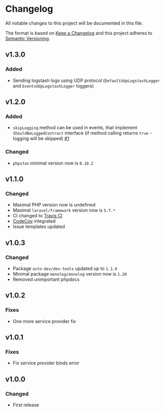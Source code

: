 # Changelog

All notable changes to this project will be documented in this file.

The format is based on [Keep a Changelog][keepachangelog] and this project adheres to [Semantic Versioning][semver].

## v1.3.0

### Added

- Sending logstash logs using UDP protocol (`DefaultUdpLogstashLogger` and `EventsUdpLogstashLogger` loggers)

## v1.2.0

### Added

- `skipLogging` method can be used in events, that implement `ShouldBeLoggedContract` interface (if method calling returns `true` - logging will be skipped) [#1]

[#1]:https://github.com/avto-dev/events-log-laravel/issues/1

### Changed

- `phpstan` minimal version now is `0.10.2`

## v1.1.0

### Changed

- Maximal PHP version now is undefined
- Maximal `laravel/framework` version now is `5.7.*`
- CI changed to [Travis CI][travis]
- [CodeCov][codecov] integrated
- Issue templates updated

[travis]:https://travis-ci.org/
[codecov]:https://codecov.io/

## v1.0.3

### Changed

- Package `avto-dev/dev-tools` updated up to `1.1.6`
- Minimal package `monolog/monolog` version now is `1.20`
- Removed unimportant phpdocs

## v1.0.2

### Fixes

- One more service provider fix

## v1.0.1

### Fixes

- Fix service provider binds error

## v1.0.0

### Changed

- First release

[keepachangelog]:https://keepachangelog.com/en/1.0.0/
[semver]:https://semver.org/spec/v2.0.0.html

